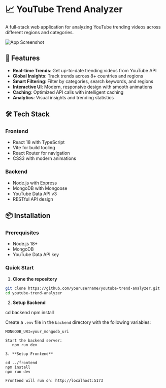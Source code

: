 # 📈 YouTube Trend Analyzer

A full-stack web application for analyzing YouTube trending videos across different regions and categories.

![App Screenshot](screenshot.png)

## 🚀 Features

- **Real-time Trends**: Get up-to-date trending videos from YouTube API
- **Global Insights**: Track trends across 8+ countries and regions
- **Smart Filtering**: Filter by categories, search keywords, and regions
- **Interactive UI**: Modern, responsive design with smooth animations
- **Caching**: Optimized API calls with intelligent caching
- **Analytics**: Visual insights and trending statistics

## 🛠️ Tech Stack

### Frontend

- React 18 with TypeScript
- Vite for build tooling
- React Router for navigation
- CSS3 with modern animations

### Backend

- Node.js with Express
- MongoDB with Mongoose
- YouTube Data API v3
- RESTful API design

## 📦 Installation

### Prerequisites

- Node.js 18+
- MongoDB
- YouTube Data API key

### Quick Start

1. **Clone the repository**

```bash
git clone https://github.com/yourusername/youtube-trend-analyzer.git
cd youtube-trend-analyzer
```

2. **Setup Backend**

cd backend
npm install

Create a `.env` file in the `backend` directory with the following variables:

```YOUTUBE_API_KEY=your_youtube_api_key
MONGODB_URI=your_mongodb_uri

Start the backend server:
   npm run dev

3. **Setup Frontend**

cd ../frontend
npm install
npm run dev

Frontend will run on: http://localhost:5173
```
